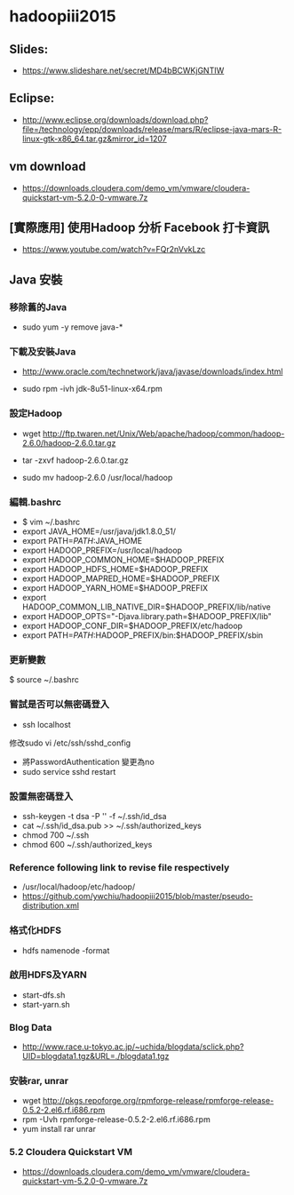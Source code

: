 # hadoopiii2015


## Slides:
- https://www.slideshare.net/secret/MD4bBCWKjGNTIW

## Eclipse:
- http://www.eclipse.org/downloads/download.php?file=/technology/epp/downloads/release/mars/R/eclipse-java-mars-R-linux-gtk-x86_64.tar.gz&mirror_id=1207


## vm download

- https://downloads.cloudera.com/demo_vm/vmware/cloudera-quickstart-vm-5.2.0-0-vmware.7z

## [實際應用] 使用Hadoop 分析 Facebook 打卡資訊

- https://www.youtube.com/watch?v=FQr2nVvkLzc

## Java 安裝

### 移除舊的Java
- sudo yum -y remove java-*

### 下載及安裝Java

- http://www.oracle.com/technetwork/java/javase/downloads/index.html

- sudo rpm -ivh jdk-8u51-linux-x64.rpm

### 設定Hadoop

- wget http://ftp.twaren.net/Unix/Web/apache/hadoop/common/hadoop-2.6.0/hadoop-2.6.0.tar.gz

- tar -zxvf hadoop-2.6.0.tar.gz

- sudo mv hadoop-2.6.0 /usr/local/hadoop

### 編輯.bashrc
- $ vim ~/.bashrc
- export JAVA_HOME=/usr/java/jdk1.8.0_51/
- export PATH=$PATH:$JAVA_HOME
- export HADOOP_PREFIX=/usr/local/hadoop 
- export HADOOP_COMMON_HOME=$HADOOP_PREFIX 
- export HADOOP_HDFS_HOME=$HADOOP_PREFIX 
- export HADOOP_MAPRED_HOME=$HADOOP_PREFIX 
- export HADOOP_YARN_HOME=$HADOOP_PREFIX 
- export HADOOP_COMMON_LIB_NATIVE_DIR=$HADOOP_PREFIX/lib/native
- export HADOOP_OPTS="-Djava.library.path=$HADOOP_PREFIX/lib"
- export HADOOP_CONF_DIR=$HADOOP_PREFIX/etc/hadoop 
- export PATH=$PATH:$HADOOP_PREFIX/bin:$HADOOP_PREFIX/sbin

### 更新變數
$ source ~/.bashrc

### 嘗試是否可以無密碼登入
- ssh localhost

修改sudo vi /etc/ssh/sshd_config
- 將PasswordAuthentication 變更為no
- sudo service sshd restart

### 設置無密碼登入
- ssh-keygen -t dsa -P '' -f ~/.ssh/id_dsa
- cat ~/.ssh/id_dsa.pub >> ~/.ssh/authorized_keys
- chmod 700 ~/.ssh
- chmod 600  ~/.ssh/authorized_keys

### Reference following link to revise file respectively
- /usr/local/hadoop/etc/hadoop/
- https://github.com/ywchiu/hadoopiii2015/blob/master/pseudo-distribution.xml

### 格式化HDFS
- hdfs namenode -format

### 啟用HDFS及YARN
- start-dfs.sh
- start-yarn.sh

### Blog Data
- http://www.race.u-tokyo.ac.jp/~uchida/blogdata/sclick.php?UID=blogdata1.tgz&URL=./blogdata1.tgz

### 安裝rar, unrar
- wget http://pkgs.repoforge.org/rpmforge-release/rpmforge-release-0.5.2-2.el6.rf.i686.rpm
- rpm -Uvh rpmforge-release-0.5.2-2.el6.rf.i686.rpm
- yum install rar unrar

### 5.2 Cloudera Quickstart VM
- https://downloads.cloudera.com/demo_vm/vmware/cloudera-quickstart-vm-5.2.0-0-vmware.7z
